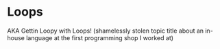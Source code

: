 # Loops
AKA Gettin Loopy with Loops! (shamelessly stolen topic title about an in-house language at the first programming shop I worked at)